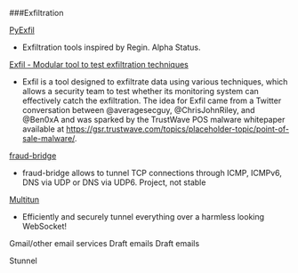 ###Exfiltration










[PyExfil](https://ytisf.github.io/PyExfil/)
* Exfiltration tools inspired by Regin. Alpha Status.



[Exfil - Modular tool to test exfiltration techniques](https://github.com/averagesecurityguy/exfil)
* Exfil is a tool designed to exfiltrate data using various techniques, which allows a security team to test whether its monitoring system can effectively catch the exfiltration. The idea for Exfil came from a Twitter conversation between @averagesecguy, @ChrisJohnRiley, and @Ben0xA and was sparked by the TrustWave POS malware whitepaper available at https://gsr.trustwave.com/topics/placeholder-topic/point-of-sale-malware/.




[fraud-bridge](https://github.com/stealth/fraud-bridge)
* fraud-bridge allows to tunnel TCP connections through ICMP, ICMPv6, DNS
via UDP or DNS via UDP6. Project, not stable

[Multitun](https://github.com/covertcodes/multitun)
* Efficiently and securely tunnel everything over a harmless looking WebSocket!


Gmail/other email services Draft emails
Draft emails


Stunnel

